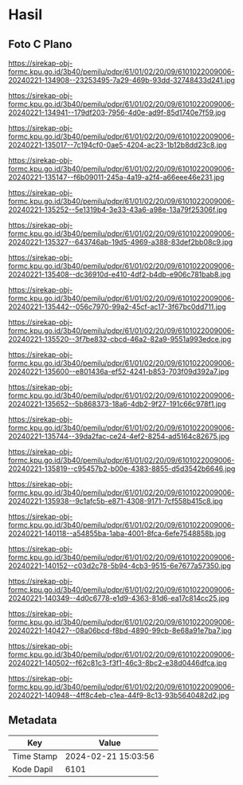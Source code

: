 # Hasil

## Foto C Plano

https://sirekap-obj-formc.kpu.go.id/3b40/pemilu/pdpr/61/01/02/20/09/6101022009006-20240221-134908--23253495-7a29-469b-93dd-32748433d241.jpg

https://sirekap-obj-formc.kpu.go.id/3b40/pemilu/pdpr/61/01/02/20/09/6101022009006-20240221-134941--179df203-7956-4d0e-ad9f-85d1740e7f59.jpg

https://sirekap-obj-formc.kpu.go.id/3b40/pemilu/pdpr/61/01/02/20/09/6101022009006-20240221-135017--7c194cf0-0ae5-4204-ac23-1b12b8dd23c8.jpg

https://sirekap-obj-formc.kpu.go.id/3b40/pemilu/pdpr/61/01/02/20/09/6101022009006-20240221-135147--f6b09011-245a-4a19-a2f4-a66eee46e231.jpg

https://sirekap-obj-formc.kpu.go.id/3b40/pemilu/pdpr/61/01/02/20/09/6101022009006-20240221-135252--5e1319b4-3e33-43a6-a98e-13a79f25306f.jpg

https://sirekap-obj-formc.kpu.go.id/3b40/pemilu/pdpr/61/01/02/20/09/6101022009006-20240221-135327--643746ab-19d5-4969-a388-83def2bb08c9.jpg

https://sirekap-obj-formc.kpu.go.id/3b40/pemilu/pdpr/61/01/02/20/09/6101022009006-20240221-135408--dc36910d-e410-4df2-b4db-e906c781bab8.jpg

https://sirekap-obj-formc.kpu.go.id/3b40/pemilu/pdpr/61/01/02/20/09/6101022009006-20240221-135442--056c7970-99a2-45cf-ac17-3f67bc0dd711.jpg

https://sirekap-obj-formc.kpu.go.id/3b40/pemilu/pdpr/61/01/02/20/09/6101022009006-20240221-135520--3f7be832-cbcd-46a2-82a9-9551a993edce.jpg

https://sirekap-obj-formc.kpu.go.id/3b40/pemilu/pdpr/61/01/02/20/09/6101022009006-20240221-135600--e801436a-ef52-4241-b853-703f09d392a7.jpg

https://sirekap-obj-formc.kpu.go.id/3b40/pemilu/pdpr/61/01/02/20/09/6101022009006-20240221-135652--5b868373-18a6-4db2-9f27-191c66c978f1.jpg

https://sirekap-obj-formc.kpu.go.id/3b40/pemilu/pdpr/61/01/02/20/09/6101022009006-20240221-135744--39da2fac-ce24-4ef2-8254-ad5164c82675.jpg

https://sirekap-obj-formc.kpu.go.id/3b40/pemilu/pdpr/61/01/02/20/09/6101022009006-20240221-135819--c95457b2-b00e-4383-8855-d5d3542b6646.jpg

https://sirekap-obj-formc.kpu.go.id/3b40/pemilu/pdpr/61/01/02/20/09/6101022009006-20240221-135938--9c1afc5b-e871-4308-9171-7cf558b415c8.jpg

https://sirekap-obj-formc.kpu.go.id/3b40/pemilu/pdpr/61/01/02/20/09/6101022009006-20240221-140118--a54855ba-1aba-4001-8fca-6efe7548858b.jpg

https://sirekap-obj-formc.kpu.go.id/3b40/pemilu/pdpr/61/01/02/20/09/6101022009006-20240221-140152--c03d2c78-5b94-4cb3-9515-6e7677a57350.jpg

https://sirekap-obj-formc.kpu.go.id/3b40/pemilu/pdpr/61/01/02/20/09/6101022009006-20240221-140349--4d0c6778-e1d9-4363-81d6-ea17c814cc25.jpg

https://sirekap-obj-formc.kpu.go.id/3b40/pemilu/pdpr/61/01/02/20/09/6101022009006-20240221-140427--08a06bcd-f8bd-4890-99cb-8e68a91e7ba7.jpg

https://sirekap-obj-formc.kpu.go.id/3b40/pemilu/pdpr/61/01/02/20/09/6101022009006-20240221-140502--f62c81c3-f3f1-46c3-8bc2-e38d0446dfca.jpg

https://sirekap-obj-formc.kpu.go.id/3b40/pemilu/pdpr/61/01/02/20/09/6101022009006-20240221-140948--4ff8c4eb-c1ea-44f9-8c13-93b5640482d2.jpg


## Metadata

| Key        | Value               |
| ---------- | ------------------- |
| Time Stamp | 2024-02-21 15:03:56 |
| Kode Dapil | 6101                |



